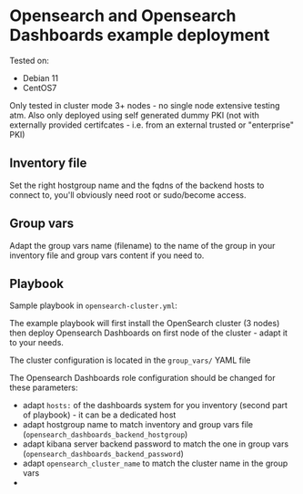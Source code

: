 # Opensearch and Opensearch Dashboards example deployment

Tested on:

- Debian 11
- CentOS7

Only tested in cluster mode 3+ nodes - no single node extensive testing atm.
Also only deployed using self generated dummy PKI (not with externally provided
certifcates - i.e. from an external trusted or "enterprise" PKI)

## Inventory file

Set the right hostgroup name and the fqdns of the backend hosts to connect to,
you'll obviously need root or sudo/become access.

## Group vars

Adapt the group vars name (filename) to the name of the group in your inventory
file and group vars content if you need to.

## Playbook

Sample playbook in `opensearch-cluster.yml`:

The example playbook will first install the OpenSearch cluster (3 nodes) then
deploy Opensearch Dashboards on first node of the cluster - adapt it to your
needs.

The cluster configuration is located in the `group_vars/` YAML file

The Opensearch Dashboards role configuration should be changed for these
parameters:

- adapt `hosts:` of the dashboards system for you inventory (second part of
  playbook) - it can be a dedicated host
- adapt hostgroup name to match inventory and group vars file
  (`opensearch_dashboards_backend_hostgroup`)
- adapt kibana server backend password to match the one in group vars
  (`opensearch_dashboards_backend_password`)
- adapt `opensearch_cluster_name` to match the cluster name in the group vars
- 
